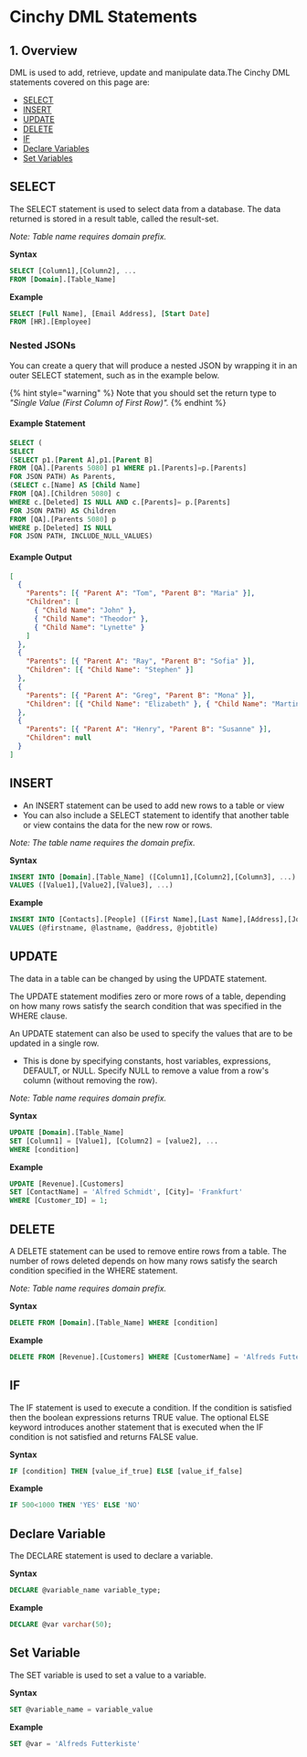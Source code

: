# Cinchy DML Statements

## 1. Overview

DML is used to add, retrieve, update and manipulate data.The Cinchy DML statements covered on this page are:

* [​SELECT](cinchy-dml-statements.md#select)​
* [​INSERT](cinchy-dml-statements.md#insert-1)​
* [​UPDATE​](cinchy-dml-statements.md#update)
* [​DELETE​](cinchy-dml-statements.md#delete)
* ​[IF](cinchy-dml-statements.md#if)​
* [​Declare Variables​](cinchy-dml-statements.md#declare-variable)
* ​[Set Variables](cinchy-dml-statements.md#set-variable)​

## SELECT <a href="#select" id="select"></a>

The SELECT statement is used to select data from a database. The data returned is stored in a result table, called the result-set.

_Note: Table name requires domain prefix._

**Syntax**

```sql
SELECT [Column1],[Column2], ...
FROM [Domain].[Table_Name]
```

**Example**

```sql
SELECT [Full Name], [Email Address], [Start Date]
FROM [HR].[Employee]
```

### Nested JSONs <a href="#insert" id="insert"></a>

You can create a query that will produce a nested JSON by wrapping it in an outer SELECT statement, such as in the example below.

{% hint style="warning" %}
Note that you should set the return type to _"Single Value (First Column of First Row)"._
{% endhint %}

#### Example Statement

```sql
SELECT (
SELECT 
(SELECT p1.[Parent A],p1.[Parent B] 
FROM [QA].[Parents 5080] p1 WHERE p1.[Parents]=p.[Parents]
FOR JSON PATH) As Parents,
(SELECT c.[Name] AS [Child Name]
FROM [QA].[Children 5080] c
WHERE c.[Deleted] IS NULL AND c.[Parents]= p.[Parents]
FOR JSON PATH) AS Children
FROM [QA].[Parents 5080] p
WHERE p.[Deleted] IS NULL
FOR JSON PATH, INCLUDE_NULL_VALUES)

```

#### Example Output

```json
[
  {
    "Parents": [{ "Parent A": "Tom", "Parent B": "Maria" }],
    "Children": [
      { "Child Name": "John" },
      { "Child Name": "Theodor" },
      { "Child Name": "Lynette" }
    ]
  },
  {
    "Parents": [{ "Parent A": "Ray", "Parent B": "Sofia" }],
    "Children": [{ "Child Name": "Stephen" }]
  },
  {
    "Parents": [{ "Parent A": "Greg", "Parent B": "Mona" }],
    "Children": [{ "Child Name": "Elizabeth" }, { "Child Name": "Martin" }]
  },
  {
    "Parents": [{ "Parent A": "Henry", "Parent B": "Susanne" }],
    "Children": null
  }
]
```

## INSERT <a href="#insert" id="insert"></a>

* An INSERT statement can be used to add new rows to a table or view
* You can also include a SELECT statement to identify that another table or view contains the data for the new row or rows.

_Note: The table name requires the domain prefix._

**Syntax**

```sql
INSERT INTO [Domain].[Table_Name] ([Column1],[Column2],[Column3], ...)
VALUES ([Value1],[Value2],[Value3], ...)
```

**Example**

```sql
INSERT INTO [Contacts].[People] ([First Name],[Last Name],[Address],[Job Title])
VALUES (@firstname, @lastname, @address, @jobtitle)
```

## UPDATE <a href="#update" id="update"></a>

The data in a table can be changed by using the UPDATE statement.

The UPDATE statement modifies zero or more rows of a table, depending on how many rows satisfy the search condition that was specified in the WHERE clause.

An UPDATE statement can also be used to specify the values that are to be updated in a single row.

* This is done by specifying constants, host variables, expressions, DEFAULT, or NULL. Specify NULL to remove a value from a row's column (without removing the row).

_Note: Table name requires domain prefix._

**Syntax**

```sql
UPDATE [Domain].[Table_Name]
SET [Column1] = [Value1], [Column2] = [value2], ...
WHERE [condition]
```

**Example**

```sql
UPDATE [Revenue].[Customers]
SET [ContactName] = 'Alfred Schmidt', [City]= 'Frankfurt'
WHERE [Customer_ID] = 1;
```

## DELETE <a href="#delete" id="delete"></a>

A DELETE statement can be used to remove entire rows from a table. The number of rows deleted depends on how many rows satisfy the search condition specified in the WHERE statement.

_Note: Table name requires domain prefix._

**Syntax**

```sql
DELETE FROM [Domain].[Table_Name] WHERE [condition]
```

**Example**

```sql
DELETE FROM [Revenue].[Customers] WHERE [CustomerName] = 'Alfreds Futterkiste';
```

## IF <a href="#if" id="if"></a>

The IF statement is used to execute a condition. If the condition is satisfied then the boolean expressions returns TRUE value. The optional ELSE keyword introduces another statement that is executed when the IF condition is not satisfied and returns FALSE value.

**Syntax**

```sql
IF [condition] THEN [value_if_true] ELSE [value_if_false]
```

**Example**

```sql
IF 500<1000 THEN 'YES' ELSE 'NO'
```

## Declare Variable <a href="#declare-variable" id="declare-variable"></a>

The DECLARE statement is used to declare a variable.

**Syntax**

```sql
DECLARE @variable_name variable_type;
```

**Example**

```sql
DECLARE @var varchar(50);
```

## Set Variable <a href="#set-variable" id="set-variable"></a>

The SET variable is used to set a value to a variable.

**Syntax**

```sql
SET @variable_name = variable_value
```

**Example**

```sql
SET @var = 'Alfreds Futterkiste'
```
